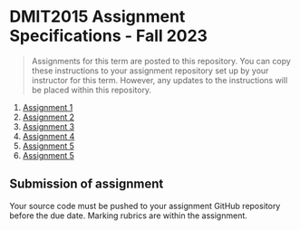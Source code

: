 # DMIT2015 Assignment Specifications - Fall 2023

> Assignments for this term are posted to this repository. You can copy these instructions to your assignment repository set up by your instructor for this term. However, any updates to the instructions will be placed within this repository.

1. [Assignment 1](./dmit2015-1231-assignment01.adoc)
1. [Assignment 2](./dmit2015-1231-assignment02.adoc)
1. [Assignment 3](./dmit2015-1231-assignment03.adoc)
1. [Assignment 4](./dmit2015-1231-assignment04.adoc)
1. [Assignment 5](./dmit2015-1231-assignment05.adoc)
1. [Assignment 5](./dmit2015-1231-assignment06.adoc)  

## Submission of assignment

Your source code must be pushed to your assignment GitHub repository before the due date. Marking rubrics are within the assignment.

